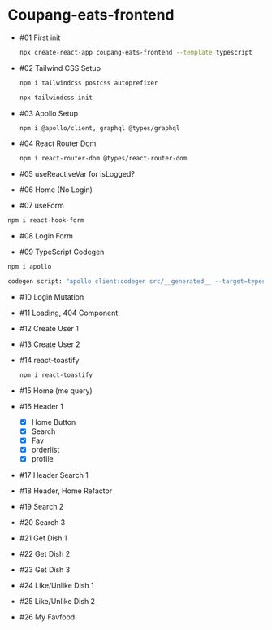 # Coupang-eats-frontend

- #01 First init

  ```bash
  npx create-react-app coupang-eats-frontend --template typescript
  ```

- #02 Tailwind CSS Setup

  ```bash
  npm i tailwindcss postcss autoprefixer

  npx tailwindcss init
  ```

- #03 Apollo Setup

  ```bash
  npm i @apollo/client, graphql @types/graphql
  ```

- #04 React Router Dom

  ```bash
  npm i react-router-dom @types/react-router-dom
  ```

- #05 useReactiveVar for isLogged?

- #06 Home (No Login)

- #07 useForm

```bash
npm i react-hook-form

```

- #08 Login Form

- #09 TypeScript Codegen

```bash
npm i apollo

codegen script: "apollo client:codegen src/__generated__ --target=typescript --outputFlat"
```

- #10 Login Mutation

- #11 Loading, 404 Component

- #12 Create User 1

- #13 Create User 2

- #14 react-toastify

  ```bash
  npm i react-toastify
  ```

- #15 Home (me query)

- #16 Header 1

  - [x] Home Button
  - [x] Search
  - [x] Fav
  - [x] orderlist
  - [x] profile

- #17 Header Search 1

- #18 Header, Home Refactor

- #19 Search 2

- #20 Search 3

- #21 Get Dish 1

- #22 Get Dish 2

- #23 Get Dish 3

- #24 Like/Unlike Dish 1

- #25 Like/Unlike Dish 2

- #26 My Favfood
